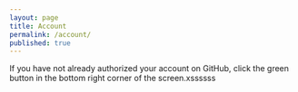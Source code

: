 ```yaml
---
layout: page
title: Account
permalink: /account/
published: true
---
```


If you have not already authorized your account on GitHub, click the green button in the bottom right corner of the screen.xssssss
